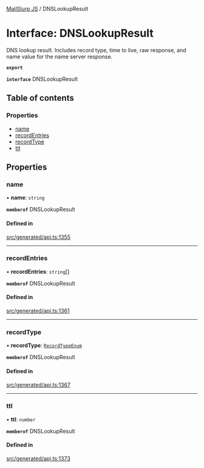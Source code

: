 [MailSlurp JS](../README.md) / DNSLookupResult

# Interface: DNSLookupResult

DNS lookup result. Includes record type, time to live, raw response, and name value for the name server response.

**`export`**

**`interface`** DNSLookupResult

## Table of contents

### Properties

- [name](DNSLookupResult.md#name)
- [recordEntries](DNSLookupResult.md#recordentries)
- [recordType](DNSLookupResult.md#recordtype)
- [ttl](DNSLookupResult.md#ttl)

## Properties

### name

• **name**: `string`

**`memberof`** DNSLookupResult

#### Defined in

[src/generated/api.ts:1355](https://github.com/mailslurp/mailslurp-client/blob/113e801/src/generated/api.ts#L1355)

___

### recordEntries

• **recordEntries**: `string`[]

**`memberof`** DNSLookupResult

#### Defined in

[src/generated/api.ts:1361](https://github.com/mailslurp/mailslurp-client/blob/113e801/src/generated/api.ts#L1361)

___

### recordType

• **recordType**: [`RecordTypeEnum`](../enums/DNSLookupResult.RecordTypeEnum.md)

**`memberof`** DNSLookupResult

#### Defined in

[src/generated/api.ts:1367](https://github.com/mailslurp/mailslurp-client/blob/113e801/src/generated/api.ts#L1367)

___

### ttl

• **ttl**: `number`

**`memberof`** DNSLookupResult

#### Defined in

[src/generated/api.ts:1373](https://github.com/mailslurp/mailslurp-client/blob/113e801/src/generated/api.ts#L1373)
